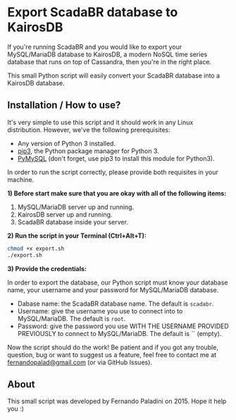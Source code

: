 Export ScadaBR database to KairosDB
=======================

If you're running ScadaBR and you would like to export your MySQL/MariaDB database to KairosDB, a modern NoSQL time series database that runs on top of Cassandra, then you're in the right place.

This small Python script will easily convert your ScadaBR database into a KairosDB database.

Installation / How to use? 
---------------

It's very simple to use this script and it should work in any Linux distribution. However, we've the following prerequisites: 

* Any version of Python 3 installed.
* [pip3](http://pip.readthedocs.org/en/stable/), the Python package manager for Python 3.
* [PyMySQL](https://github.com/PyMySQL/PyMySQL) (don't forget, use pip3 to install this module for Python3).

In order to run the script correctly, please provide both requisites in your machine.

**1) Before start make sure that you are okay with all of the following items:**

1. MySQL/MariaDB server up and running.
2. KairosDB server up and running.
3. ScadaBR database inside your server.

**2) Run the script in your Terminal (Ctrl+Alt+T):**

```sh
chmod +x export.sh
./export.sh
```

**3) Provide the credentials:**

In order to export the database, our Python script must know your database name, your username and your password for MySQL/MariaDB database.  

- Dabase name: the ScadaBR database name. The default is `scadabr`.
- Username: give the username you use to connect into to MySQL/MariaDB. The default is `root`.
- Password: give the password you use WITH THE USERNAME PROVIDED PREVIOUSLY to connect to MySQL/MariaDB. The default is `` (empty).

Now the script should do the work! Be patient and if you got any trouble, question, bug or want to suggest us a feature, feel free to contact me at fernandopalad@gmail.com (or via GitHub Issues).

About
--------------

This small script was developed by Fernando Paladini on 2015. Hope it help you :) 
